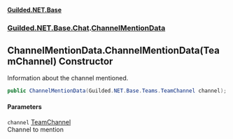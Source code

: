 
#### [Guilded.NET.Base](index 'index')
### [Guilded.NET.Base.Chat](index#Guilded_NET_Base_Chat 'Guilded.NET.Base.Chat').[ChannelMentionData](ChannelMentionData 'Guilded.NET.Base.Chat.ChannelMentionData')
## ChannelMentionData.ChannelMentionData(TeamChannel) Constructor
Information about the channel mentioned.  
```csharp
public ChannelMentionData(Guilded.NET.Base.Teams.TeamChannel channel);
```

#### Parameters
<a name='Guilded_NET_Base_Chat_ChannelMentionData_ChannelMentionData(Guilded_NET_Base_Teams_TeamChannel)_channel'></a>
`channel` [TeamChannel](TeamChannel 'Guilded.NET.Base.Teams.TeamChannel')  
Channel to mention
  
